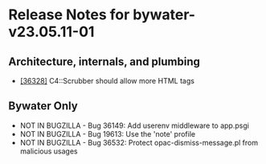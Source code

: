 
# Release Notes for bywater-v23.05.11-01

## Architecture, internals, and plumbing

- [[36328]](http://bugs.koha-community.org/bugzilla3/show_bug.cgi?id=36328) C4::Scrubber should allow more HTML tags

## Bywater Only

- NOT IN BUGZILLA - Bug 36149: Add userenv middleware to app.psgi
- NOT IN BUGZILLA - Bug 19613: Use the 'note' profile
- NOT IN BUGZILLA - Bug 36532: Protect opac-dismiss-message.pl from malicious usages


